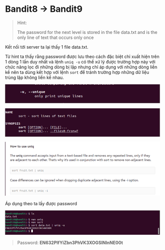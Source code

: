 # Bandit8 -> Bandit9

>Hint:
>
>The password for the next level is stored in the file data.txt and is the only line of text that occurs only once

Kết nối tới server ta lại thấy 1 file data.txt.

Từ hint ta thấy rằng password được lưu theo cách đặc biệt chỉ xuất hiện trên 1 dòng 1 lần duy nhất và lệnh `uniq -u` có thể xử lý được trường hợp này với chức năng lọc đi những dòng bị lặp nhưng chỉ áp dụng với những dòng liền kề nên ta dùng kết hợp với lệnh `sort` để tránh trường hợp những dữ liệu trùng lặp không liền kề nhau.

![Figure 1](f8.png)

![Figure 1](f8.1.png)

![Figure 1](f8.2.png)

Áp dụng theo ta lấy được password

![Figure 1](f8.3.png)

> Password: **EN632PlfYiZbn3PhVK3XOGSlNInNE00t**
